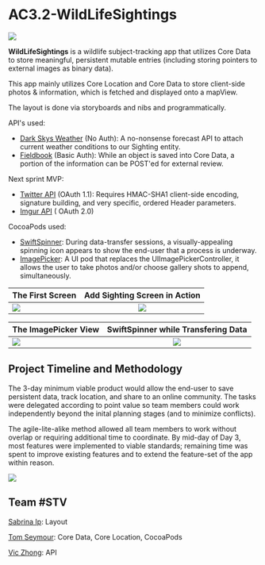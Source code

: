 # AC3.2-WildLifeSightings

![](http://i.imgur.com/HaavZZ6.jpg)

**WildLifeSightings** is a wildlife subject-tracking app that utilizes Core Data to store meaningful, persistent mutable entries (including storing pointers to external images as binary data).

This app mainly utilizes Core Location and Core Data to store client-side photos & information, which is fetched and displayed onto a mapView. 

The layout is done via storyboards and nibs and programmatically.

API's used:
- [Dark Skys Weather](https://darksky.net/dev/) (No Auth): A no-nonsense forecast API to attach current weather conditions to our Sighting entity.
- [Fieldbook](https://fieldbook.com/) (Basic Auth): While an object is saved into Core Data, a portion of the information can be POST'ed for external review.

Next sprint MVP:
- [Twitter API](https://dev.twitter.com/overview/api) (OAuth 1.1): Requires HMAC-SHA1 client-side encoding, signature building, and very specific, ordered Header parameters. 
- [Imgur API](https://api.imgur.com/) ( OAuth 2.0)

CocoaPods used: 
- [SwiftSpinner](https://github.com/icanzilb/SwiftSpinner): During data-transfer sessions, a visually-appealing spinning icon appears to show the end-user that a process is underway.
- [ImagePicker](https://github.com/hyperoslo/ImagePicker): A UI pod that replaces the UIImagePickerController, it allows the user to take photos and/or choose gallery shots to append, simultaneously.


| The First Screen        | Add Sighting Screen in Action           | 
| ------------- |:-------------:| 
| ![](http://i.imgur.com/HHf8cPRl.jpg)      | ![](http://i.imgur.com/TxjG55Tl.jpg) | 

| The ImagePicker View        | SwiftSpinner while Transfering Data           | 
| ------------- |:-------------:| 
| ![](http://i.imgur.com/5kL7YKgl.jpg)      | ![](http://i.imgur.com/cPOzingl.jpg) | 

## Project Timeline and Methodology

The 3-day minimum viable product would allow the end-user to save persistent data, track location, and share to an online community. The tasks were delegated according to point value so team members could work independently beyond the inital planning stages (and to minimize conflicts). 

The agile-lite-alike method allowed all team members to work without overlap or requiring additional time to coordinate. By mid-day of Day 3, most features were implemented to viable standards; remaining time was spent to improve existing features and to extend the feature-set of the app within reason.

![](http://i.imgur.com/Pt4JlEp.jpg)

## Team \#STV
[Sabrina Ip](https://github.com/sabrinaip): Layout

[Tom Seymour](https://github.com/seymotom): Core Data, Core Location, CocoaPods

[Vic Zhong](https://github.com/viczhong): API
